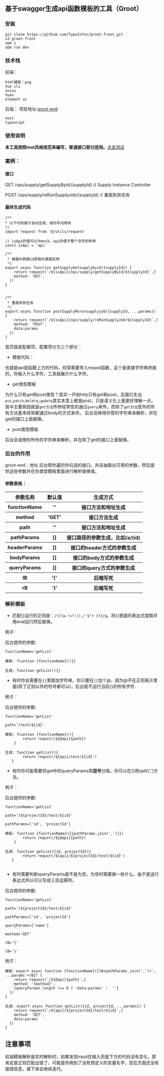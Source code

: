 ## 基于swagger生成api函数模板的工具（Groot）

### 安装

```
git clone https://github.com/TypeInfos/groot-front.git
cd groot-front
npm i
npm run dev
```
### 技术栈

前端：

```
html模板：pug
Vue cli
axios
Vuex
element ui
```

后端： 项目地址:[groot-end](https://github.com/TypeInfos/groot-end)

```
nest
typescipt
```


### 使用说明
**本工具按照rest风格规范来编写，普通接口部分适用。**[点击测试](http://45.77.87.244:8080/)

### 案例：

#### 接口
GET /ops/supply/getSupplyById/{supplyId} // Supply Instance Controller

POST /ops/supply/reRunSupplyJob/{supplyId} // 重跑失败任务


#### 最终生成代码

```
/**
* 以下代码属于自动生成，请勿手动修改
*/
import request from '@/utils/request'

// isApi的值可以为mock、api的便于整个文件的修改
const isApi = 'api'

/**
 * 根据补数据id获取补数据实例
 */
export async function getSupplyGetsupplybyid({supplyId}) {
    return request(`/${isApi}/ops/supply/getSupplyById/${supplyId}`,{
    method: 'GET',
  })
}


/**
 * 重跑失败任务
 */
export async function postSupplyRerunsupplyjob({supplyId, ...params}) {
    return request(`/${isApi}/ops/supply/reRunSupplyJob/${supplyId}`,{
    method: 'POST',
    data:params
  })
}

```

首页就是配置项，配置项分为三个部分：

* 模板代码：

也就是api层函数上方的代码，经常需要导入requst函数，这个是直接字符串拼接的，你输入什么字符，工具就展示什么字符。

* get类型模板

为什么只有get和post类型？其实一开始http只有get和post，后面衍生出`put`,`patch`,`delete`,`update`其实本意上都是post，只是语义化上面更好理解一点，其中主要原因就是`get方法`传参经常性的通过`query`来传，而除了`get方法`意外的所有方法基本经常都通过body的方式来传。
后台会掉用你穿的字符串来解析，并在get的接口上面替换。

* post类型模板

后台会调用你所传的字符串来解析，并在除了get的接口上面替换。

### 后台的作用

groot-end：地址
后台帮你遍历你勾选的接口，并且抽取出可用的参数，然后提供这些参数并在你类型模板里面进行解析替换值。
#### 参数表格：
<table>
        <tr>
            <th>参数名称</th>
            <th>默认值</th>
            <th>生成方式</th>
        </tr>
        <tr>
            <th>functionName </th>
            <th>''</th>
            <th>接口方法和地址生成</th>
        </tr>
         <tr>
            <th>method</th>
            <th>'GET'</th>
            <th>接口方法生成</th>
        </tr>
        <tr>
            <th>path</th>
            <th>''</th>
            <th>接口方法和地址生成</th>
        </tr>
        <tr>
            <th> pathParams </th>
            <th>[]</th>
            <th>接口路径的参数生成，比如/a/{id}</th>
        </tr>
         <tr>
            <th> headerParams </th>
            <th>[]</th>
            <th>接口的header方式的参数生成</th>
        </tr>
         <tr>
            <th> bodyParams </th>
            <th>[]</th>
            <th>接口的body方式的参数生成</th>
        </tr>
         <tr>
            <th>queryParams</th>
            <th>[]</th>
            <th>接口的query方式的参数生成</th>
        </tr>
          <tr>
            <th>lB</th>
            <th>'{'</th>
            <th>后端写死</th>
        </tr>
        <tr>
            <th>rB</th>
            <th>'}'</th>
            <th>后端写死</th>
        </tr>
    </table>

### 解析模板

* 匹配{}运行的正则是：`/{[\w.!=?:(),/'$"+ ]+}/g`，将{}里面的表达式提取并用eval运行然后替换。

例子:

后台提供的参数:

`functionName='getList'`

```
模板: fcuntion {functionName}(){}

生成: function getList(){}
```
* 有时你会需要在`{}`里面加字符串，你只要在`{}`加个@，因为@不在正则表示里面(除了正则以外的符号都可以)，后台就不运行当前{}的所有字符.

例子：

后台提供的参数:

`functionName='getList'`

`path='/test/${id}'`

```
模板: fcuntion {functionName}(){
		return requst(/${@api}{path})
	}

生成: function getList(){
		return requst(/${api}/test/${id}')
   }
```

* 有时你可能需要将get中的queryParams用**逗号**分隔，你可以在{}用split(',')方法。

例子：

后台提供的参数:

`functionName='getList'`

`path='/${projectId}/test/${id}'`

`pathParams=['id', 'projectId']`

```
模板: function {functionName}({{pathParams.join(',')}})
		return requst(/${@api}{path})
	}

生成: function getList({id, projectId}){
		return requst(/${api}/${projectId}/test/${id}')
   }
   
```

* 有时需要判断queryParams是不是为空，为空时需要做一些什么，由于是运行表达式所以可以写成三目运算符。

后台提供的参数:

`functionName='getList'`

`path='/${projectId}/test/${id}'`

`pathParams=['id', 'projectId']`

`queryParams=['name']`

`method='GET'`

`rB='{'`

`lB='}'`

例子：

```
模板：export async function {functionName}({lB+pathParams.join(',')+', ...params'+rB}) {
    return request(`/${@api}{path}`,{
    method: '{method}',
    {queryParams.length !== 0 ? 'data:params' :  ''}
  })
}

生成: export async function getList({id, projectId, ...params}) {
    return request(`/${api}/${projectId}/test/${id}`,{
    method: 'GET',
    data:params
  })
}

```

## 注意事项

前端模板解析是实时解析的，如果发现input在输入但是下方的代码没有变化，那肯定是正则匹配出错了，可能是你用到了没有预定义的变量名字，现在页面还没有报错信息，接下来会继续迭代。


